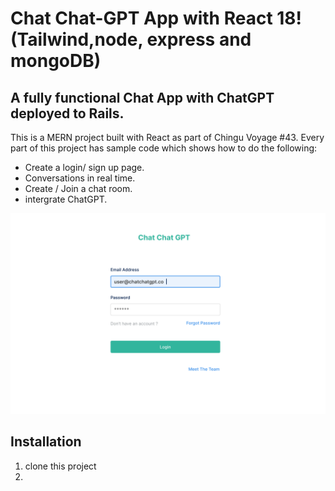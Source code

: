 # Chat Chat-GPT App with React 18! (Tailwind,node, express and mongoDB)

## A fully functional Chat App with ChatGPT deployed to Rails.

This is a MERN project built with React as part of Chingu Voyage #43. Every part of this project has sample code which shows how to do the following:

* Create a login/ sign up page.
* Conversations in real time.
* Create / Join a chat room.
* intergrate ChatGPT.

![Main Image](main.PNG)

## Installation

1. clone this project
2. 
